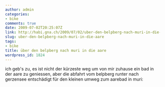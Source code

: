```yaml
---
author: admin
categories:
- bike
comments: true
date: 2009-07-02T20:25:07Z
link: http://habi.gna.ch/2009/07/02/uber-den-belpberg-nach-muri-in-die-aare/
slug: uber-den-belpberg-nach-muri-in-die-aare
tags:
- bike
title: über den belpberg nach muri in die aare
wordpress_id: 1824
---
```


ich geb's zu, es ist nicht der kürzeste weg um von mir zuhause ein bad in der aare zu geniessen, aber die abfahrt vom belpberg runter nach gerzensee entschädigt für den kleinen umweg zum aarebad in muri:



